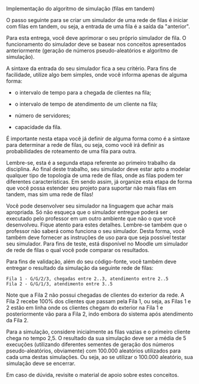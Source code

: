 Implementação do algoritmo de simulação (filas em tandem)

O passo seguinte para se criar um simulador de uma rede de filas é iniciar com filas em tandem, ou seja, a entrada de uma fila é a saída da "anterior".

Para esta entrega, você deve aprimorar o seu próprio simulador de fila. O funcionamento do simulador deve se basear nos conceitos apresentados anteriormente (geração de números pseudo-aleatórios e algoritmo de simulação). 

A sintaxe da entrada do seu simulador fica a seu critério. Para fins de facilidade, utilize algo bem simples, onde você informa apenas de alguma forma:

- o intervalo de tempo para a chegada de clientes na fila;

- o intervalo de tempo de atendimento de um cliente na fila;

- número de servidores;

- capacidade da fila.

É importante nesta etapa você já definir de alguma forma como é a sintaxe para determinar a rede de filas, ou seja, como você irá definir as probabilidades de roteamento de uma fila para outra.

Lembre-se, esta é a segunda etapa referente ao primeiro trabalho da disciplina. Ao final deste trabalho, seu simulador deve estar apto a modelar qualquer tipo de topologia de uma rede de filas, onde as filas podem ter diferentes características. Em sendo assim, já organize esta etapa de forma que você possa estender seu projeto para suportar não mais filas em tandem, mas sim uma rede de filas!

Você pode desenvolver seu simulador na linguagem que achar mais apropriada. Só não esqueça que o simulador entregue poderá ser executado pelo professor em um outro ambiente que não o que você desenvolveu. Fique atento para estes detalhes. Lembre-se também que o professor não saberá como funciona o seu simulador. Desta forma, você também deve fornecer as instruções de uso para que seja possível testar seu simulador. Para fins de teste, está disponível no Moodle um simulador de rede de filas o qual você pode comparar os resultados.

Para fins de validação, além do seu código-fonte, você também deve entregar o resultado da simulação da seguinte rede de filas:

    Fila 1 - G/G/2/3, chegadas entre 2..3, atendimento entre 2..5
    Fila 2 - G/G/1/3, atendimento entre 3..5

Note que a Fila 2 não possui chegadas de clientes do exterior da rede. A Fila 2 recebe 100% dos clientes que passam pela Fila 1, ou seja, as Filas 1 e 2 estão em linha onde os clientes chegam do exterior na Fila 1 e posteriormente vão para a Fila 2, indo embora do sistema após atendimento da Fila 2.

Para a simulação, considere inicialmente as filas vazias e o primeiro cliente chega no tempo 2,5. O resultado da sua simulação deve ser a média de 5 execuções (utilizando diferentes sementes de geração dos números pseudo-aleatórios, obviamente) com 100.000 aleatórios utilizados para cada uma destas simulações. Ou seja, ao se utilizar o 100.000 aleatório, sua simulação deve se encerrar.

Em caso de dúvida, revisite o material de apoio sobre estes conceitos.